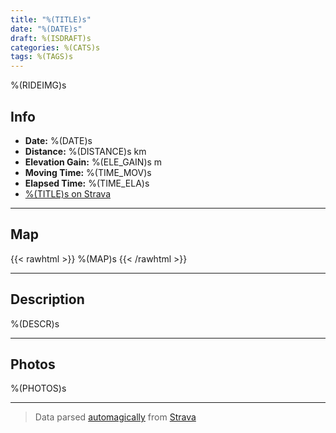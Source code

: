 ```yaml
---
title: "%(TITLE)s"
date: "%(DATE)s"
draft: %(ISDRAFT)s
categories: %(CATS)s
tags: %(TAGS)s
---
```


%(RIDEIMG)s

## Info

- **Date:** %(DATE)s
- **Distance:** %(DISTANCE)s km
- **Elevation Gain:** %(ELE_GAIN)s m
- **Moving Time:** %(TIME_MOV)s
- **Elapsed Time:** %(TIME_ELA)s
- [%(TITLE)s on Strava](https://www.strava.com/activities/%(ID)s)

---

## Map

{{< rawhtml >}}
%(MAP)s
{{< /rawhtml >}}

---

## Description

%(DESCR)s

---

## Photos

%(PHOTOS)s

---

> Data parsed [automagically](https://github.com/b4d/strava2md) from [Strava](https://www.strava.com)
